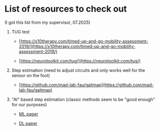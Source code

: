 # List of resources to check out

(I got this list from my supervisor, 07.2025)

1. TUG test

   - [https://x10therapy.com/timed-up-and-go-mobility-assessment-2019/](https://x10therapy.com/timed-up-and-go-mobility-assessment-2019/)

   - [https://neurotoolkit.com/tug/](https://neurotoolkit.com/tug/)

2. Step estimation (need to adjust circuits and only works well for the sensor on the foot)

   - [https://github.com/mad-lab-fau/gaitmap](https://github.com/mad-lab-fau/gaitmap)

3. "AI" based step estimation (classic methods seem to be "good enough" for our purposes)

   - [ML paper](https://ieeexplore.ieee.org/abstract/document/9680024?casa_token=SMbM5mP7C2cAAAAA:N254awIJAQoFJBf4KNWbMVJuq5ihgOENG5NRHUp5-G8_yXVMK8r8W_h6Mt5AcGhHWbXd-MOzYBI)

   - [DL paper](https://ieeexplore.ieee.org/abstract/document/9944647?casa_token=Z230-7yjOi0AAAAA:jc3JyrQqmCGAXBy5cZOJOCWF3bWoBmZHmV7fbtznLWo1W6ycck68cZqFiA7Vx7GH6UtQs1igU_I)
